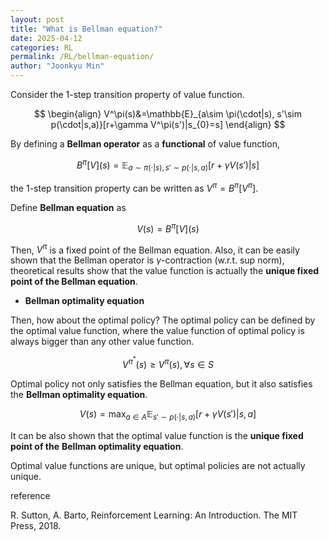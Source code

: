 ```yaml
---
layout: post
title: "What is Bellman equation?"
date: 2025-04-12
categories: RL
permalink: /RL/bellman-equation/
author: "Joonkyu Min"
---
```


Consider the 1-step transition property of value function.

$$
\begin{align}
V^\pi(s)&=\mathbb{E}_{a\sim \pi(\cdot|s), s'\sim p(\cdot|s,a)}[r+\gamma V^\pi(s')|s_{0}=s]
\end{align}
$$

By defining a **Bellman operator** as a **functional** of value function,

$$
B^\pi[V](s) = \mathbb{E}_{a\sim \pi(\cdot|s), s'\sim p(\cdot|s,a)}[r+\gamma V(s')|s]
$$

the 1-step transition property can be written as $V^\pi = B^\pi[V^\pi]$.

Define **Bellman equation** as 

$$
V(s)=B^\pi[V](s)
$$

Then, $V^\pi$ is a fixed point of the Bellman equation.
Also, it can be easily shown that the Bellman operator is $\gamma$-contraction (w.r.t. sup norm),
theoretical results show that the value function is actually the **unique fixed point of the Bellman equation**.



- **Bellman optimality equation**

Then, how about the optimal policy?
The optimal policy can be defined by the optimal value function, where the value function of optimal policy is always bigger than any other value function.

$$
V^{\pi^*}(s) \ge V^\pi(s), \forall s\in S
$$

Optimal policy not only satisfies the Bellman equation, but it also satisfies the **Bellman optimality equation**.

$$
V(s)=\max_{a\in A}\mathbb{E}_{s'\sim p(\cdot|s,a)}[r+\gamma V(s')|s, a]
$$

It can be also shown that the optimal value function is the **unique fixed point of the** **Bellman optimality equation**.

Optimal value functions are unique, but optimal policies are not actually unique.




reference

R. Sutton, A. Barto, Reinforcement Learning: An Introduction. The MIT Press, 2018.
